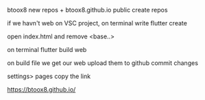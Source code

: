 btoox8
new repos +
btoox8.github.io
public
create repos

if we havn't web on VSC project,
on terminal write 
flutter create

open index.html and remove <base..>

on terminal
flutter build web

on build file we get our web
upload them to github
commit changes

settings> pages
copy the link

https://btoox8.github.io/